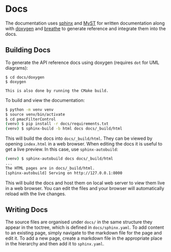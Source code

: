 # Docs

The documentation uses
[sphinx](https://www.sphinx-doc.org/en/master/index.html) and [MyST](https://myst-parser.readthedocs.io/en/latest/index.html)
for written documentation along with
[doxygen](https://www.doxygen.nl/index.html) and [breathe](https://breathe.readthedocs.io/en/latest/)
to generate reference and integrate them into the docs.


## Building Docs

To generate the API reference docs using doxygen (requires `dot` for UML diagrams):

    $ cd docs/doxygen
    $ doxygen

```{note}
This is also done by running the CMake build.
```

To build and view the documentation:

```bash
$ python -m venv venv
$ source venv/bin/activate
$ cd pmacFilterControl
(venv) $ pip install -r docs/requirements.txt
(venv) $ sphinx-build -b html docs docs/_build/html
```

This will build the docs into `docs/_build/html`. They can be viewed by opening
`index.html` in a web browser. When editing the docs it is useful to get a live preview.
In this case, use `sphinx-autobuild`:

```bash
(venv) $ sphinx-autobuild docs docs/_build/html
...
The HTML pages are in docs/_build/html.
[sphinx-autobuild] Serving on http://127.0.0.1:8000
```

This will build the docs and host them on local web server to view them live
in a web browser. You can edit the files and your browser will automatically
reload with the live changes.

## Writing Docs

The source files are organised under `docs/` in the same structure they appear in the
toctree, which is defined in `docs/sphinx.yaml`. To add content to an existing page,
simply navigate to the markdown file for the page and edit it. To add a new page, create
a markdown file in the appropriate place in the hierarchy and then add it to
`sphinx.yaml`.
